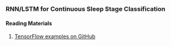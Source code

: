 ### RNN/LSTM for Continuous Sleep Stage Classification ###

#### Reading Materials ####

1. [TensorFlow examples on GitHub](https://github.com/aymericdamien/TensorFlow-Examples)
